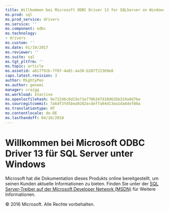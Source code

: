 ```yaml
---
title: Willkommen bei Microsoft ODBC Driver 13 for SQLServer on Windows | Microsoft Docs
ms.prod: sql
ms.prod_service: drivers
ms.service: ''
ms.component: odbc
ms.technology:
- drivers
ms.custom: ''
ms.date: 01/19/2017
ms.reviewer: ''
ms.suite: sql
ms.tgt_pltfrm: ''
ms.topic: article
ms.assetid: a017f91b-7f07-4a81-aa38-b287f22369e8
caps.latest.revision: 3
author: MightyPen
ms.author: genemi
manager: craigg
ms.workload: Inactive
ms.openlocfilehash: 9e72246c6d15e71e770b347d10d62bb324a0d7be
ms.sourcegitcommit: 7a6df3fd5bea9282ecdeffa94d13ea1da6def80a
ms.translationtype: HT
ms.contentlocale: de-DE
ms.lasthandoff: 04/16/2018
---
```

# <a name="welcome-to-the-microsoft-odbc-driver-13-for-sql-server-on-windows"></a>Willkommen bei Microsoft ODBC Driver 13 für SQL Server unter Windows
Microsoft hat die Dokumentation dieses Produkts online bereitgestellt, um seinen Kunden aktuelle Informationen zu bieten. Finden Sie unter der [SQL Server-Treiber auf der Microsoft Developer Network (MSDN)](https://msdn.microsoft.com/library/mt654049.aspx) für Weitere Informationen.  
  
© 2016 Microsoft. Alle Rechte vorbehalten. 
